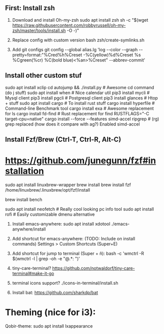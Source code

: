 ## First: Install zsh
1. Download and install Oh-my-zsh
sudo apt install zsh
sh -c "$(wget https://raw.githubusercontent.com/robbyrussell/oh-my-zsh/master/tools/install.sh -O -)"

2. Replace config with custom version
bash zsh/create-symlinks.sh

3. Add git configs
git config --global alias.lg 'log --color --graph --pretty=format:"%Cred%h%Creset -%C(yellow)%d%Creset %s %Cgreen(%cr) %C(bold blue)<%an>%Creset" --abbrev-commit'

## Install other custom stuf
sudo apt install xclip
cd autojump && ./install.py       # Awesome cd command (do j stuff)
sudo apt install when             # Nice calendar util
pip3 install mycli                # Mysql client
pip3 install pgcli                # Postgresql client
pip3 install glances              # Htop + stuff
sudo apt install cargo            # To install rust stuff 
cargo install hyperfile           # Command-line Benchmark tool
cargo install exa                 # Awesome replacement for ls
cargo install fd-find             # Rust replacement for find
RUSTFLAGS="-C target-cpu=native" cargo install --force --features simd-accel ripgrep   # (rg) grep replaced (how does it compare with ag?) Enabled simd-accel
## Install Fzf/Brew (Ctrl-T, Ctrl-R, Alt-C)
# https://github.com/junegunn/fzf#installation
sudo apt install linuxbrew-wrapper
brew install
brew install fzf
/home/linuxbrew/.linuxbrew/opt/fzf/install

brew install bench

sudo apt install neofetch         # Really cool looking pc info tool
sudo apt install rofi             # Easily customizable dmenu alternative

1. Install emacs-anywhere:
sudo apt install xdotool
./emacs-anywhere/install

2. Add shortcut for emacs-anywhere: (TODO: Include on install commands)
Settings > Custom Shortcuts (Super+E)

3. Add shortcut for jump to terminal (Super + ñ):
bash -c 'wmctrl -R $(wmctrl -l | grep -oh -e "@.*: ")' 

4. tiny-care-terminal?
https://github.com/notwaldorf/tiny-care-terminal#make-it-go

5. terminal icons support?
./icons-in-terminal/install.sh

6. Install bat:
https://github.com/sharkdp/bat

# Theming (nice for i3):
Qobir-theme:
sudo apt install lxappearance
